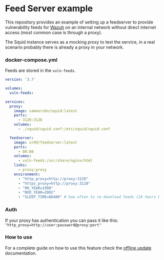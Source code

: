 # Feed Server example

This repository provides an example of setting up a feedserver to provide vulnerability feeds for [Wazuh](https://wazuh.com) on an internal network without direct internet access (most common case is through a proxy).

The Squid instance serves as a mocking proxy to test the service, in a real scenario probably there is already a proxy in your network.

### docker-compose.yml

Feeds are stored in the `vuln-feeds`.

```yaml
version: '3.7'

volumes:
  vuln-feeds:

services:
  proxy:
    image: sameersbn/squid:latest
    ports:
      - 3128:3128
    volumes:
      - ./squid/squid.conf:/etc/squid/squid.conf

  feedserver:
    image: xr09/feedserver:latest
    ports:
      - 80:80
    volumes:
      - vuln-feeds:/usr/share/nginx/html
    links:
      - proxy:proxy
    environment:
      - "http_proxy=http://proxy:3128"
      - "https_proxy=http://proxy:3128"
      - "RH_YEAR=1998"
      - "NVD_YEAR=2002"
      - "SLEEP_TIME=86400" # how often to re-download feeds (24 hours by default)
```

### Auth

If your proxy has authentication you can pass it like this: `"http_proxy=http://user:password@proxy:port"`

### How to use

For a complete guide on how to use this feature check the [offline update](https://documentation.wazuh.com/4.0/user-manual/capabilities/vulnerability-detection/offline_update.html) documentation.
